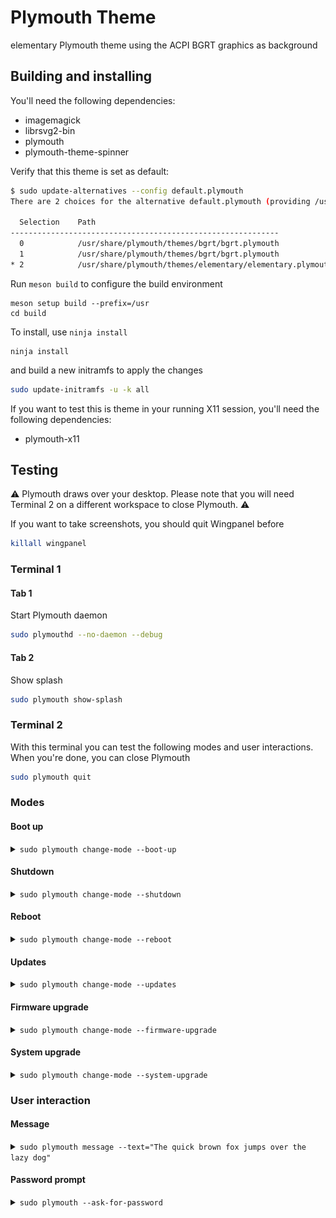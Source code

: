# Plymouth Theme

elementary Plymouth theme using the ACPI BGRT graphics as background

## Building and installing

You'll need the following dependencies:
* imagemagick
* librsvg2-bin
* plymouth
* plymouth-theme-spinner

Verify that this theme is set as default:

```bash
$ sudo update-alternatives --config default.plymouth
There are 2 choices for the alternative default.plymouth (providing /usr/share/plymouth/themes/default.plymouth).

  Selection    Path                                                       Priority   Status
------------------------------------------------------------
  0            /usr/share/plymouth/themes/bgrt/bgrt.plymouth               110       auto mode
  1            /usr/share/plymouth/themes/bgrt/bgrt.plymouth               110       manual mode
* 2            /usr/share/plymouth/themes/elementary/elementary.plymouth   100       manual mode
```

Run `meson build` to configure the build environment

    meson setup build --prefix=/usr
    cd build

To install, use `ninja install`

    ninja install

and build a new initramfs to apply the changes

```bash
sudo update-initramfs -u -k all
```

If you want to test this is theme in your running X11 session, you'll need the following dependencies:
* plymouth-x11

## Testing

⚠️ Plymouth draws over your desktop. Please note that you will need Terminal 2 on a different workspace to close Plymouth. ⚠️

If you want to take screenshots, you should quit Wingpanel before

```bash
killall wingpanel
```

### Terminal 1

#### Tab 1

Start Plymouth daemon

```bash
sudo plymouthd --no-daemon --debug
```

#### Tab 2

Show splash

```bash
sudo plymouth show-splash
```

### Terminal 2

With this terminal you can test the following modes and user interactions.
When you're done, you can close Plymouth

```bash
sudo plymouth quit
```

### Modes

#### Boot up

<details><summary><code>sudo plymouth change-mode --boot-up</code></summary>

![Boot up](data/screenshots/boot-up.png "Boot up")

</details>

#### Shutdown

<details><summary><code>sudo plymouth change-mode --shutdown</code></summary>

![Shutdown](data/screenshots/shutdown.png "Shutdown")

</details>

#### Reboot

<details><summary><code>sudo plymouth change-mode --reboot</code></summary>

![Reboot](data/screenshots/reboot.png "Reboot")

</details>

#### Updates

<details><summary><code>sudo plymouth change-mode --updates</code></summary>

![Updates](data/screenshots/updates.png "Updates")

</details>

#### Firmware upgrade

<details><summary><code>sudo plymouth change-mode --firmware-upgrade</code></summary>

![Firmware upgrade](data/screenshots/firmware-upgrade.png "Firmware upgrade")

</details>

#### System upgrade

<details><summary><code>sudo plymouth change-mode --system-upgrade</code></summary>

![System upgrade](data/screenshots/system-upgrade.png "System upgrade")

</details>

### User interaction

#### Message

<details><summary><code>sudo plymouth message --text="The quick brown fox jumps over the lazy dog"</code></summary>

![Message](data/screenshots/message.png "Message")

</details>

#### Password prompt

<details><summary><code>sudo plymouth --ask-for-password</code></summary>

![Password prompt](data/screenshots/password-prompt.png "Password prompt")

</details>
